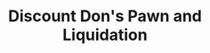---
title: "Discount Don's Pawn and Liquidation"
url: /spiritwood/discount-dons-pawn-and-liquidation/
shop: Leiher
---